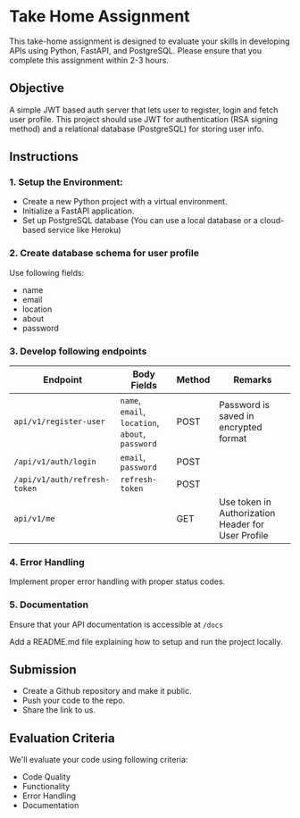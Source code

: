 # Take Home Assignment 

This take-home assignment is designed to evaluate your skills in developing APIs using Python, FastAPI, and PostgreSQL. Please ensure that you complete this assignment within 2-3 hours.

## Objective
A simple JWT based auth server that lets user to register, login and fetch user profile. This project should use JWT for authentication (RSA signing method) and a relational database (PostgreSQL) for storing user info.

## Instructions

### 1. Setup the Environment:

- Create a new Python project with a virtual environment.
- Initialize a FastAPI application.
- Set up PostgreSQL database (You can use a local database or a cloud-based service like Heroku)

### 2. Create database schema for user profile
Use following fields: 
- name
- email
- location
- about
- password

### 3. Develop following endpoints

| Endpoint | Body Fields | Method| Remarks |
|----------|------|--------|--------|
| `api/v1/register-user` | `name`, `email`, `location`, `about`, `password`| POST| Password is saved in encrypted format|
| `/api/v1/auth/login`| `email`, `password` | POST | |
| `/api/v1/auth/refresh-token`| `refresh-token` | POST||
| `api/v1/me`| | GET| Use token in Authorization Header for User Profile|

### 4. Error Handling
Implement proper error handling with proper status codes.

### 5. Documentation
Ensure that your API documentation is accessible at `/docs`

Add a README.md file explaining how to setup and run the project locally.

## Submission
- Create a Github repository and make it public.
- Push your code to the repo.
- Share the link to us.

## Evaluation Criteria
We'll evaluate your code using following criteria: 

- Code Quality
- Functionality
- Error Handling
- Documentation

